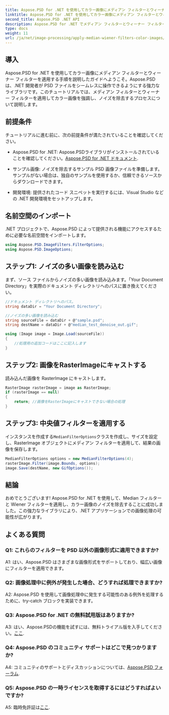 ```yaml
---
title: Aspose.PSD for .NET を使用してカラー画像にメディアン フィルターとウィーナー フィルターを適用する
linktitle: Aspose.PSD for .NET を使用してカラー画像にメディアン フィルターとウィーナー フィルターを適用する
second_title: Aspose.PSD .NET API
description: Aspose.PSD for .NET でメディアン フィルターとウィーナー フィルターを使用してカラー画像を強化し、ノイズを除去します。シームレスな画像処理のステップ バイ ステップ ガイド。
type: docs
weight: 11
url: /ja/net/image-processing/apply-median-wiener-filters-color-images/
---
```

## 導入

Aspose.PSD for .NET を使用してカラー画像にメディアン フィルターとウィーナー フィルターを適用する手順を説明したガイドへようこそ。Aspose.PSD は、.NET 開発者が PSD ファイルをシームレスに操作できるようにする強力なライブラリです。このチュートリアルでは、メディアン フィルターとウィーナー フィルターを適用してカラー画像を強調し、ノイズを除去するプロセスについて説明します。

## 前提条件

チュートリアルに進む前に、次の前提条件が満たされていることを確認してください。

-  Aspose.PSD for .NET: Aspose.PSDライブラリがインストールされていることを確認してください。[Aspose.PSD for .NET ドキュメント](https://reference.aspose.com/psd/net/).

- サンプル画像: ノイズを除去するサンプル PSD 画像ファイルを準備します。サンプルがない場合は、独自のサンプルを使用するか、信頼できるソースからダウンロードできます。

- 開発環境: 提供されたコード スニペットを実行するには、Visual Studio などの .NET 開発環境をセットアップします。

## 名前空間のインポート

.NET プロジェクトで、Aspose.PSD によって提供される機能にアクセスするために必要な名前空間をインポートします。

```csharp
using Aspose.PSD.ImageFilters.FilterOptions;
using Aspose.PSD.ImageOptions;
```

## ステップ1: ノイズの多い画像を読み込む

まず、ソース ファイルからノイズの多い画像を読み込みます。「Your Document Directory」を実際のドキュメント ディレクトリへのパスに置き換えてください。

```csharp
//ドキュメント ディレクトリへのパス。
string dataDir = "Your Document Directory";

//ノイズの多い画像を読み込む
string sourceFile = dataDir + @"sample.psd";
string destName = dataDir + @"median_test_denoise_out.gif";

using (Image image = Image.Load(sourceFile))
{
    //処理用の追加コードはここに記入します
}
```

## ステップ2: 画像をRasterImageにキャストする

読み込んだ画像を RasterImage にキャストします。

```csharp
RasterImage rasterImage = image as RasterImage;
if (rasterImage == null)
{
    return; //画像をRasterImageにキャストできない場合の処理
}
```

## ステップ3: 中央値フィルターを適用する

インスタンスを作成する`MedianFilterOptions`クラスを作成し、サイズを設定し、RasterImage オブジェクトにメディアン フィルターを適用して、結果の画像を保存します。

```csharp
MedianFilterOptions options = new MedianFilterOptions(4);
rasterImage.Filter(image.Bounds, options);
image.Save(destName, new GifOptions());
```

## 結論

おめでとうございます! Aspose.PSD for .NET を使用して、Median フィルターと Wiener フィルターを適用し、カラー画像のノイズを除去することに成功しました。この強力なライブラリにより、.NET アプリケーションでの画像処理の可能性が広がります。

## よくある質問

### Q1: これらのフィルターを PSD 以外の画像形式に適用できますか?

A1: はい、Aspose.PSD はさまざまな画像形式をサポートしており、幅広い画像にフィルターを適用できます。

### Q2: 画像処理中に例外が発生した場合、どうすれば処理できますか?

A2: Aspose.PSD を使用して画像処理中に発生する可能性のある例外を処理するために、try-catch ブロックを実装できます。

### Q3: Aspose.PSD for .NET の無料試用版はありますか?

 A3: はい、Aspose.PSDの機能を試すには、無料トライアル版を入手してください。[ここ](https://releases.aspose.com/).

### Q4: Aspose.PSD のコミュニティ サポートはどこで見つかりますか?

 A4: コミュニティのサポートとディスカッションについては、[Aspose.PSD フォーラム](https://forum.aspose.com/c/psd/34).

### Q5: Aspose.PSD の一時ライセンスを取得するにはどうすればよいですか?

A5: 臨時免許証は[ここ](https://purchase.aspose.com/temporary-license/).